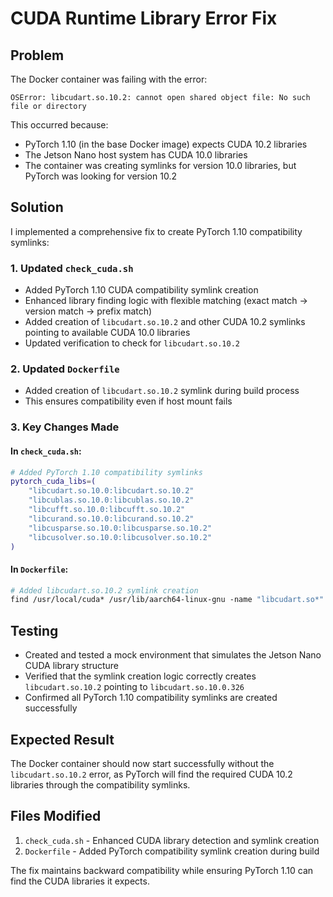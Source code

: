 # CUDA Runtime Library Error Fix

## Problem
The Docker container was failing with the error:
```
OSError: libcudart.so.10.2: cannot open shared object file: No such file or directory
```

This occurred because:
- PyTorch 1.10 (in the base Docker image) expects CUDA 10.2 libraries
- The Jetson Nano host system has CUDA 10.0 libraries
- The container was creating symlinks for version 10.0 libraries, but PyTorch was looking for version 10.2

## Solution
I implemented a comprehensive fix to create PyTorch 1.10 compatibility symlinks:

### 1. Updated `check_cuda.sh`
- Added PyTorch 1.10 CUDA compatibility symlink creation
- Enhanced library finding logic with flexible matching (exact match → version match → prefix match)
- Added creation of `libcudart.so.10.2` and other CUDA 10.2 symlinks pointing to available CUDA 10.0 libraries
- Updated verification to check for `libcudart.so.10.2`

### 2. Updated `Dockerfile`
- Added creation of `libcudart.so.10.2` symlink during build process
- This ensures compatibility even if host mount fails

### 3. Key Changes Made

#### In `check_cuda.sh`:
```bash
# Added PyTorch 1.10 compatibility symlinks
pytorch_cuda_libs=(
    "libcudart.so.10.0:libcudart.so.10.2"
    "libcublas.so.10.0:libcublas.so.10.2"
    "libcufft.so.10.0:libcufft.so.10.2"
    "libcurand.so.10.0:libcurand.so.10.2"
    "libcusparse.so.10.0:libcusparse.so.10.2"
    "libcusolver.so.10.0:libcusolver.so.10.2"
)
```

#### In `Dockerfile`:
```dockerfile
# Added libcudart.so.10.2 symlink creation
find /usr/local/cuda* /usr/lib/aarch64-linux-gnu -name "libcudart.so*" -exec ln -sf {} /usr/local/lib/libcudart.so.10.2 \; 2>/dev/null || true
```

## Testing
- Created and tested a mock environment that simulates the Jetson Nano CUDA library structure
- Verified that the symlink creation logic correctly creates `libcudart.so.10.2` pointing to `libcudart.so.10.0.326`
- Confirmed all PyTorch 1.10 compatibility symlinks are created successfully

## Expected Result
The Docker container should now start successfully without the `libcudart.so.10.2` error, as PyTorch will find the required CUDA 10.2 libraries through the compatibility symlinks.

## Files Modified
1. `check_cuda.sh` - Enhanced CUDA library detection and symlink creation
2. `Dockerfile` - Added PyTorch compatibility symlink creation during build

The fix maintains backward compatibility while ensuring PyTorch 1.10 can find the CUDA libraries it expects.